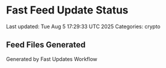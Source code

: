 # Fast Feed Update Status
Last updated: Tue Aug  5 17:29:33 UTC 2025
Categories: crypto

## Feed Files Generated

Generated by Fast Updates Workflow
